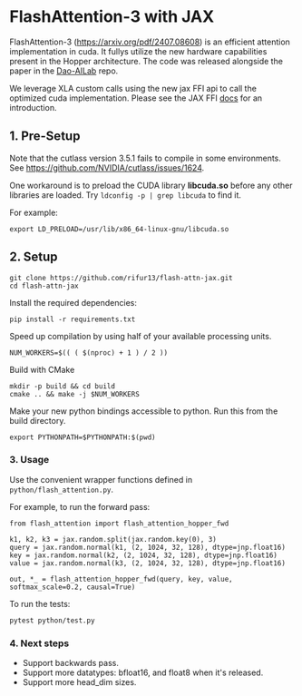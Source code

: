 # FlashAttention-3 with JAX

FlashAttention-3 (https://arxiv.org/pdf/2407.08608) is an efficient attention implementation in cuda. It fullys utilize the new hardware capabilities present in the Hopper architecture. The code was released alongside the paper in the [Dao-AILab](https://github.com/Dao-AILab/flash-attention/tree/main/hopper) repo.

We leverage XLA custom calls using the new jax FFI api to call the optimized cuda implementation. Please see the JAX FFI [docs](https://jax.readthedocs.io/en/latest/ffi.html) for an introduction.

## 1. Pre-Setup

Note that the cutlass version 3.5.1 fails to compile in some environments. See https://github.com/NVIDIA/cutlass/issues/1624.

One workaround is to preload the CUDA library **libcuda.so** before any other libraries are loaded. Try ```ldconfig -p | grep libcuda``` to find it.

For example:
```
export LD_PRELOAD=/usr/lib/x86_64-linux-gnu/libcuda.so
```

## 2. Setup

```
git clone https://github.com/rifur13/flash-attn-jax.git
cd flash-attn-jax
```

Install the required dependencies:
```
pip install -r requirements.txt
```

Speed up compilation by using half of your available processing units.
```
NUM_WORKERS=$(( ( $(nproc) + 1 ) / 2 ))
```

Build with CMake
```
mkdir -p build && cd build
cmake .. && make -j $NUM_WORKERS
```

Make your new python bindings accessible to python. Run this from the build directory.
```
export PYTHONPATH=$PYTHONPATH:$(pwd)
```


### 3. Usage
Use the convenient wrapper functions defined in `python/flash_attention.py`.

For example, to run the forward pass:

```
from flash_attention import flash_attention_hopper_fwd

k1, k2, k3 = jax.random.split(jax.random.key(0), 3)
query = jax.random.normal(k1, (2, 1024, 32, 128), dtype=jnp.float16)
key = jax.random.normal(k2, (2, 1024, 32, 128), dtype=jnp.float16)
value = jax.random.normal(k3, (2, 1024, 32, 128), dtype=jnp.float16)

out, *_ = flash_attention_hopper_fwd(query, key, value, softmax_scale=0.2, causal=True)

```

To run the tests:

```
pytest python/test.py
```


### 4. Next steps
- Support backwards pass.
- Support more datatypes: bfloat16, and float8 when it's released.
- Support more head_dim sizes.